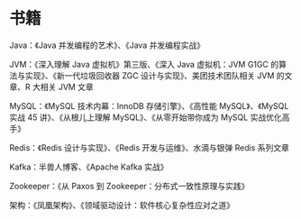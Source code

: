 # 书籍

Java：《Java 并发编程的艺术》、《Java 并发编程实战》

JVM：《深入理解 Java 虚拟机》第三版、《深入 Java 虚拟机：JVM G1GC 的算法与实现》、《新一代垃圾回收器 ZGC 设计与实现》、美团技术团队相关 JVM 的文章、R 大相关 JVM 文章

MySQL：《MySQL 技术内幕：InnoDB 存储引擎》、《高性能 MySQL》、《MySQL 实战 45 讲》、《从根儿上理解 MySQL》、《从零开始带你成为 MySQL 实战优化高手》

Redis：《Redis 设计与实现》、《Redis 开发与运维》、水滴与银弹 Redis 系列文章

Kafka：半兽人博客、《Apache Kafka 实战》

Zookeeper：《从 Paxos 到 Zookeeper：分布式一致性原理与实践》

架构：《凤凰架构》、《领域驱动设计：软件核心复杂性应对之道》